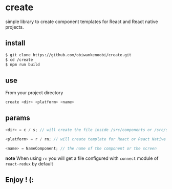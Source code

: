 # create

simple library to create component templates for React and React native projects.

## install

```sh
$ git clone https://github.com/obiwankenoobi/create.git
$ cd /create
$ npm run build

```

##

## use

From your project directory

```sh
create <dir> <platform> <name>
```

## params

```js
<dir> = c / s; // will create the file inside /src/components or /src/screens

<platform> = r / rn; // will create template for React or React Native projects

<name> = NameComponent; // the name of the component or the screen
```

**note** When using `rn` you will get a file configured with `connect` module of `react-redux` by default

## Enjoy ! (:
